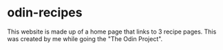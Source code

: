 # odin-recipes

This website is made up of a home page that links to 3 recipe pages. This was created by me while going the "The Odin Project".